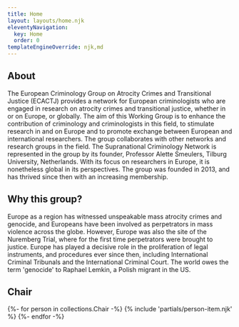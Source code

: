 ```yaml
---
title: Home
layout: layouts/home.njk
eleventyNavigation:
  key: Home
  order: 0
templateEngineOverride: njk,md
---
```



## About

The European Criminology Group on Atrocity Crimes and Transitional Justice (ECACTJ) provides a network for European criminologists who are engaged in research on atrocity crimes and transitional justice, whether in or on Europe, or globally. The aim of this Working Group is to enhance the contribution of criminology and criminologists in this field, to stimulate research in and on Europe and to promote exchange between European and international researchers. The group collaborates with other networks and research groups in the field. The Supranational Criminology Network is represented in the group by its founder, Professor Alette Smeulers, Tilburg University, Netherlands. With its focus on researchers in Europe, it is nonetheless global in its perspectives. The group was founded in 2013, and has thrived since then with an increasing membership.

## Why this group?

Europe as a region has witnessed unspeakable mass atrocity crimes and genocide, and Europeans have been involved as perpetrators in mass violence across the globe. However, Europe was also the site of the Nuremberg Trial, where for the first time perpetrators were brought to justice. Europe has played a decisive role in the proliferation of legal instruments, and procedures ever since then, including International Criminal Tribunals and the International Criminal Court. The world owes the term 'genocide' to Raphael Lemkin, a Polish migrant in the US.


<div class="member-list chair-list member-list-1col">
<h2>Chair</h2>
{%- for person in collections.Chair -%}
  {% include 'partials/person-item.njk' %}
{%- endfor -%}
</div>
